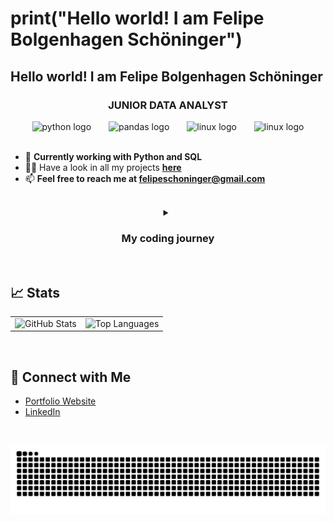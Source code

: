 <h1>print("Hello world! I am Felipe Bolgenhagen Schöninger")</strong></h1>
<h2>Hello world! I am Felipe Bolgenhagen Schöninger</strong></h2>
<h3 align="center">JUNIOR DATA ANALYST</strong></h3>

<div align="center"> 
  <img src="https://cdn.jsdelivr.net/gh/devicons/devicon/icons/python/python-original.svg" height="40" alt="python logo" /> 
  <img width="20" /> <img src="https://cdn.jsdelivr.net/gh/devicons/devicon/icons/mysql/mysql-original.svg" height="40" alt="pandas logo" /> 
  <img width="20" /> <img src="https://cdn.jsdelivr.net/gh/devicons/devicon/icons/linux/linux-original.svg" height="40" alt="linux logo" /> 
  <img width="20" /> <img src="[https://cdn.jsdelivr.net/gh/devicons/devicon/icons/linux/linux-original.svg](https://cdn.jsdelivr.net/gh/devicons/devicon/icons/excel/excel-original.svg)" height="40" alt="linux logo" /> 
  

 </div>
<br>

- 🌱 **Currently working with Python and SQL**  
- 👨‍💻 Have a look in all my projects **[here](https://github.com/Bolgenhagen?tab=repositories)**
- 📫 **Feel free to reach me at felipeschoninger@gmail.com**  
<br>
<div align="center">

<details>
  <summary>
    <h3>My coding journey</h3>
  </summary> 

  <div align="justify">
    <p>My journey into programming started during my Erasmus internship when I took a programming subject. At first, it felt overwhelming, and I nearly gave up, believing it was too difficult. I passed the subject, but programming didn’t seem like my path at the time. However, that changed when I joined a research institute and saw colleagues working with Python and R. Inspired by their work, I saw programming as a personal challenge I wanted to overcome.</p>

  <p>Determined to improve, I took courses, practiced, and eventually succeeded—earning my first certificate in Data Analysis with Python. Alongside this, I was selected for a master’s thesis investigating stress responses in aquaculture fish using transcriptomics and proteomics. This gave me the perfect opportunity to apply my Python and R skills, creating visualizations like heatmaps, volcano plots, and boxplots. I also learned to work with remote servers using MobaXterm and gained experience in Bash scripting.</p>

  <p>What once seemed impossible became one of my greatest strengths. Programming is now an essential part of my research, and I’m excited to continue growing in bioinformatics and computational biology.</p>
  </div>

</details>

</div>


<br>

## 📈 Stats

<table>
  <tr>
    <td>
      <img src="https://github-readme-stats.vercel.app/api?username=Bolgenhagen&show_icons=true&hide_title=true&hide=prs&count_private=true&hide_border=true&theme=radical" alt="GitHub Stats">
    </td>
    <td>
      <img src="https://github-readme-stats.vercel.app/api/top-langs/?username=Bolgenhagen&layout=compact&langs_count=8&hide_border=true&theme=radical" alt="Top Languages">
    </td>
  </tr>
</table>
<br>

## 🔗 Connect with Me

- [Portfolio Website]()
- [LinkedIn](https://www.linkedin.com/in/felipebolgenhagen/)

<br>

<p align="center">
  <img src="https://raw.githubusercontent.com/Bolgenhagen/Bolgenhagen/output/snake.svg" alt="Snake animation" />
</p>
<div align="center">

